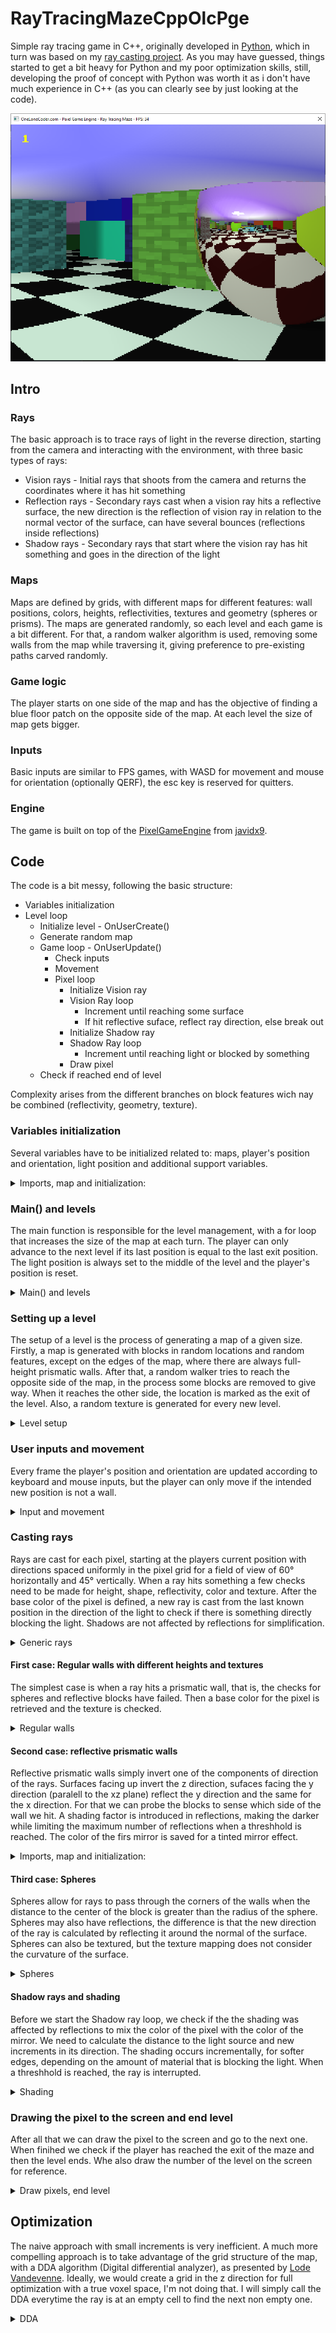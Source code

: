# RayTracingMazeCppOlcPge

Simple ray tracing game in C++, originally developed in [Python](https://github.com/FinFetChannel/pytracingMaze), which in turn was based on my [ray casting project](https://github.com/FinFetChannel/RayCastingPythonMaze). As you may have guessed, things started to get a bit heavy for Python and my poor optimization skills, still, developing the proof of concept with Python was worth it as i don't have much experience in C++ (as you can clearly see by just looking at the code).

![Screenshot](caps.png)

## Intro

### Rays

The basic approach is to trace rays of light in the reverse direction, starting from the camera and interacting with the environment, with three basic types of rays:

* Vision rays - Initial rays that shoots from the camera and returns the coordinates where it has hit something
* Reflection rays - Secondary rays cast when a vision ray hits a reflective surface, the new direction is the reflection of vision ray in relation to the normal vector of the surface, can have several bounces (reflections inside reflections)
* Shadow rays - Secondary rays that start where the vision ray has hit something and goes in the direction of the light

### Maps

Maps are defined by grids, with different maps for different features: wall positions, colors, heights, reflectivities, textures and geometry (spheres or prisms). The maps are generated randomly, so each level and each game is a bit different. For that, a random walker algorithm is used, removing some walls from the map while traversing it, giving preference to pre-existing paths carved randomly.

### Game logic

The player starts on one side of the map and has the objective of finding a blue floor patch on the opposite side of the map. At each level the size of map gets bigger.

### Inputs

Basic inputs are similar to FPS games, with WASD for movement and mouse for orientation (optionally QERF), the esc key is reserved for quitters.

### Engine

The game is built on top of the [PixelGameEngine](https://github.com/OneLoneCoder/olcPixelGameEngine) from [javidx9](https://www.youtube.com/channel/UC-yuWVUplUJZvieEligKBkA).

## Code

The code is a bit messy, following the basic structure:

* Variables initialization
* Level loop
   * Initialize level - OnUserCreate()
   	* Generate random map
   * Game loop - OnUserUpdate()
      * Check inputs
      * Movement
      * Pixel loop
         * Initialize Vision ray
         * Vision Ray loop
            * Increment until reaching some surface
            * If hit reflective suface, reflect ray direction, else break out
         * Initialize Shadow ray
         * Shadow Ray loop
            * Increment until reaching light or blocked by something
         * Draw pixel
    * Check if reached end of level

Complexity arises from the different branches on block features wich nay be combined (reflectivity, geometry, texture).

### Variables initialization

Several variables have to be initialized related to: maps, player's position and orientation, light position and additional support variables.

<details>
  <summary>Imports, map and initialization:</summary>

```c++
#define OLC_PGE_APPLICATION
#include "olcPixelGameEngine.h"

int Wsize; int level; // map size, current level
int Wmap[100][100]; int Rmap[100][100]; float Hmap[100][100]; int Tmap[100][100]; int Smap[100][100];
float Rc[100][100]; float Gc[100][100]; float Bc[100][100]; // RGB maps

float playerx = 1.5; float playery = 1.5;
int exitx = 1; int exity = 1;
float lx; float ly;
float playerH = 1.5; float playerV = -.1;
float nx; float ny; float nz; float dot;
double dx; double dy; double dz;
double xx; double yy; double zz;
float shade;int r; int g; int b; float rr; float rg; float rb;
bool breaker; float timer = 0;

float mousex; float mousey;
const int screenwidth = 300;
int Spixel = 3; // pixel scaling on screen
const float mod = screenwidth/60; // pixel scaler for field of view (60°)
int sx; int sy; float tr[6][6]; // random texture
float tb[6][4] = {{.95, .99, .97, .78}, // Brick texture
                  {.97, .95, .96, .81},
                  {.82, .81, .83, .78},
                  {.93, .83, .98, .96},
                  {.99, .78, .97, .95},
                  {.81, .78, .82, .82}
                };
```

</details>


### Main() and levels

The main function is responsible for the level management, with a for loop that increases the size of the map at each turn. The player can only advance to the next level if its last position is equal to the last exit position. The light position is always set to the middle of the level and the player's position is reset.

<details>
  <summary>Main() and levels</summary>

```c++
int main()
{
	for (int x = 0; x < 10; x++)
    {
        if (int(playerx) == exitx & int(playery) == exity)
        {
            level = x + 1;
            Wsize = level*10;
            playerx = 1.5; playery = 1.5;
            lx = Wsize/2; ly = Wsize/2;
            Example demo;
            if (demo.Construct(screenwidth, int(screenwidth*0.75), Spixel, Spixel))
                demo.Start();
        }

    }
	return 0;
}
```

</details>

### Setting up a level

The setup of a level is the process of generating a map of a given size. Firstly, a map is generated with blocks in random locations and random features, except on the edges of the map, where there are always full-height prismatic walls. After that, a random walker tries to reach the opposite side of the map, in the process some blocks are removed to give way. When it reaches the other side, the location is marked as the exit of the level. Also, a random texture is generated for every new level.

<details>
  <summary>Level setup</summary>

```c++
bool OnUserCreate() override
	{
	srand (time(NULL));
	for (int x = 0; x < Wsize; x++)
		for (int y = 0; y < Wsize; y++)
           	{
                	Rmap[x][y] = int(((float) rand()) / (float) RAND_MAX + 0.2); // Reflective?
			
                	if (int(((float) rand()) / (float) RAND_MAX + 0.2)) // Textured?
                   		Tmap[x][y] = rand()%2 + 1;
                	else
                    		Tmap[x][y] = 0;
				
               		Rc[x][y] = rand()%255; Gc[x][y] = rand()%255; Bc[x][y] = rand()%255; // RGB
			
                	if(x == 0 || y == 0 || x == Wsize-1 || y == Wsize-1){
                    		Wmap[x][y] = 1; Hmap[x][y] = 1; Smap[x][y] == 0;}
                	else
			{
                    		Wmap[x][y] = int(((float) rand()) / (float) RAND_MAX + 0.5);
                    		Hmap[x][y] = 0.2 + 0.6*(((float) rand()) / (float) RAND_MAX );
                    		Smap[x][y] = int(((float) rand()) / (float) RAND_MAX + 0.2);
                	}
            	}
	
        Wmap[int(playerx)][int(playery)] = 0; // Remove wall fron starting position
	
        int x = int(playerx); int y = int(playery);  int cont = 0;
	
        while (1){
            int testx = x; int testy = y;
	    
            if (((float) rand()) / (float) RAND_MAX > 0.5)
            	testx += (rand()%2)*2 - 1;
            else
            	testy += (rand()%2)*2 - 1;
		
            if (testx > 0 & testx < Wsize -1 & testy > 0 & testy < Wsize -1){
                if (Wmap[testx][testy] == 0 || cont > 5){ // move to new position if not wall or counter reached limit
                    cont = 0; x = testx; y = testy; Wmap[x][y] = 0;
                    if (x == Wsize-2){
                        exitx = x; exity = y; // set exit of the maze
                        break;
                    }
                }
                else
                    cont += 1; // increase counter if cannot move
            }
        }
        for (int x = 0; x < 6; x++) // generate a random texture
		for (int y = 0; y < 6; y++)
                	tr[x][y] = 0.5 + 0.4*(((float) rand()) / (float) RAND_MAX);
	return true;
	}
```

</details>

### User inputs and movement

Every frame the player's position and orientation are updated according to keyboard and mouse inputs, but the player can only move if the intended new position is not a wall.

<details>
  <summary>Input and movement</summary>

```c++
bool OnUserUpdate(float fElapsedTime) override
{
	// user inputs
        if (int(mousex) != float(GetMouseX())) playerH += 12*(float(GetMouseX()) - mousex)/ScreenWidth();
        if (int(mousey) != float(GetMouseY())) playerV += 3*(float(GetMouseY()) - mousey)/ScreenHeight();
        if (playerV > 0.5)playerV = 0.5; if (playerV < -0.5)playerV = -0.5;
        mousex = float(GetMouseX()); mousey = float(GetMouseY());

        if (GetKey(olc::Key::Q).bHeld) playerH += -1* fElapsedTime; // turn left
        if (GetKey(olc::Key::E).bHeld) playerH += 1* fElapsedTime; // turn right
        if (GetKey(olc::Key::R).bHeld) playerV += 1* fElapsedTime; // turn up
        if (GetKey(olc::Key::F).bHeld) playerV += -1* fElapsedTime; // turn down
        if (GetKey(olc::Key::ESCAPE).bHeld) return 0; // quit
        float px = playerx; float py = playery;

        if (GetKey(olc::Key::W).bHeld){ // Forwards
            px += cos(playerH)*2.f * fElapsedTime; py += sin(playerH)*2.f * fElapsedTime;}
        if (GetKey(olc::Key::S).bHeld){ // Backwards
            px += -cos(playerH)*2.f * fElapsedTime; py += -sin(playerH)*2.f * fElapsedTime;}
        if (GetKey(olc::Key::A).bHeld){ // Leftwards
            px += sin(playerH)*2.f * fElapsedTime; py += -cos(playerH)*2.f * fElapsedTime;}
        if (GetKey(olc::Key::D).bHeld){ // Rightwards
            px += -sin(playerH)*2.f * fElapsedTime; py += cos(playerH)*2.f * fElapsedTime;}
        if (!Wmap[int(px)][int(py)]){ // only moves if not wall
            playerx = px; playery = py;}
...
```

</details>

### Casting rays

Rays are cast for each pixel, starting at the players current position with directions spaced uniformly in the pixel grid for a field of view of 60° horizontally and 45° vertically. When a ray hits something a few checks need to be made for height, shape, reflectivity, color and texture. After the base color of the pixel is defined, a new ray is cast from the last known position in the direction of the light to check if there is something directly blocking the light. Shadows are not affected by reflections for simplification.


<details>
  <summary>Generic rays</summary>

```c++
...
timer += fElapsedTime/5; // funky lights
lx = Wsize/2 + sin(timer);
ly = Wsize/2 + cos(timer);

// draw pixel after pixel
for (int x = 0; x < ScreenWidth(); x++)
   for (int y = 0; y < ScreenHeight(); y++)
       {
                xx = playerx; yy = playery; zz = 0.5;
                float Hangle = playerH + x*0.017453/mod - 0.523598;
                float Vangle = playerV + y*0.017453/mod - 0.393699;
                dx = cos(Hangle)*0.04/mod; dy = sin(Hangle)*0.04/mod; dz = -sin(Vangle)*0.04/mod;
                shade = 1;
                r = 255; g = 255; b = 255;

                breaker = false; // break from functions
                while(1)
                {
                    xx += dx; yy += dy; zz += dz;
                    if (zz > 1) // ceiling
                    {
                        if (pow((xx-lx),2) + pow((yy-ly),2) < 0.1){
                            r = 255; g = 255; b = 255; break;
                            }
                        else{
                            float shade2 = 0.25 * (abs(sin(yy+ly)+ sin(xx+lx))+2);
                            r = 255*shade2; g = 255*shade2; b = 255; break;
                        }
                    }
                    if (zz < 0) // floor
                    {
                        if (int(2*xx)%2 == int(2*yy)%2){
                            if (int(xx) == exitx & int(yy) == exity){
                                r = 0; g = 0; b = 255;}
                            else{
                                r = 10; g = 10; b = 10;}
                        }
                        else{
                            r = 200; g = 230; b = 210;}
                        break;
                    }
                    if (Wmap[int(xx)][int(yy)]) // walls
                    {
                        if (Hmap[int(xx)][int(yy)] >= zz)
                        {
                            if (Smap[int(xx)][int(yy)])// Spheres
                                sphere_stuff();
                            else
                            {
                                if (Rmap[int(xx)][int(yy)]) // reflections
                                    reflection_stuff();
                                else
                                {
                                    r = Rc[int(xx)][int(yy)]; g = Gc[int(xx)][int(yy)]; b = Bc[int(xx)][int(yy)]; // regular surface
                                    if (Tmap[int(xx)][int(yy)] != 0)
                                        texture_stuff();
                                break;
                                }
                            }
                        }

                    }
                    if (breaker)
                        break;
                }

                shading();
	}
				
```

</details>

#### First case: Regular walls with different heights and textures

The simplest case is when a ray hits a prismatic wall, that is, the checks for spheres and reflective blocks have failed. Then a base color for the pixel is retrieved and the texture is checked.

<details>
  <summary>Regular walls</summary>

```c++
void texture_stuff()
{
    if (yy - int(yy) < 0.05 || yy - int(yy) > 0.95)
        sx = int((xx*3 - int(3*xx))*4);
    else
        sx = int((yy*3 - int(3*yy))*4);
    if (xx - int(xx) < 0.95 & xx - int(xx) > 0.05 & yy - int(yy) < 0.95 & yy - int(yy) > 0.05)
        sy = int((xx*5 - int(5*xx))*6);
    else
        sy = int((zz*5 - int(5*zz))*6);
    if (Tmap[int(xx)][int(yy)] == 2){
        r = r*tr[sy][sx]; g = g*tr[sy][sx]; b = b*tr[sy][sx];
    }
    else{
        r = r*tb[sy][sx]; g = g*tb[sy][sx]; b = b*tb[sy][sx];
    }
}
```

</details>

#### Second case: reflective prismatic walls

Reflective prismatic walls simply invert one of the components of direction of the rays. Surfaces facing up invert the z direction, sufaces facing the y direction (paralell to the xz plane) reflect the y direction and the same for the x direction. For that we can probe the blocks to sense which side of the wall we hit. A shading factor is introduced in reflections, making the darker while limiting the maximum number of reflections when a threshhold is reached. The color of the firs mirror is saved for a tinted mirror effect.

<details>
  <summary>Imports, map and initialization:</summary>

```c++
void reflection_stuff()
{
    if (shade == 1){
        rr = Rc[int(xx)][int(yy)]; rg = Gc[int(xx)][int(yy)]; rb = Bc[int(xx)][int(yy)];} // tinted mirrors
    else{
        rr = 0.5*(rr + Rc[int(xx)][int(yy)]); rg = 0.5*(rg + Gc[int(xx)][int(yy)]); rb = 0.5*(rb + Bc[int(xx)][int(yy)]);}
    shade = shade*0.7;
    if (shade < 0.1){
        r = 0; g = 0; b = 0;
        breaker = true;
    }
    if (abs(Hmap[int(xx)][int(yy)] - zz) <= abs(dz)) // horizontal surface
        dz = -dz;
    else{
        if (Hmap[int(xx+dx)][int(yy-dy)] == Hmap[int(xx)][int(yy)])
            dx = -dx; // y surface
        else
            dy = -dy; // x surface
    }
    xx += dx; yy += dy; zz += dz;
}
```
</details>

#### Third case: Spheres
Spheres allow for rays to pass through the corners of the walls when the distance to the center of the block is greater than the radius of the sphere. Spheres may also have reflections, the difference is that the new direction of the ray is calculated by reflecting it around the normal of the surface. Spheres can also be textured, but the texture mapping does not consider the curvature of the surface.

<details>
  <summary>Spheres</summary>

```c++
void sphere_stuff()
{
    if (pow(xx-int(xx)-0.5,2)+pow(yy-int(yy)-0.5,2)+pow(zz-int(zz)-0.5,2) < 0.25)
    {
        if (Rmap[int(xx)][int(yy)]) // spherical mirrors
        {
            if (shade == 1){
                rr = Rc[int(xx)][int(yy)]; rg = Gc[int(xx)][int(yy)]; rb = Bc[int(xx)][int(yy)];} // tinted mirrors
            else{
                rr = 0.5*(rr + Rc[int(xx)][int(yy)]); rg = 0.5*(rg + Gc[int(xx)][int(yy)]); rb = 0.5*(rb + Bc[int(xx)][int(yy)]);}
            shade = shade*0.7;
            if (shade < 0.1){
                r = 100; g = 100; b = 100;
                breaker = true;
            }
            if (abs(Hmap[int(xx)][int(yy)] - zz) <= abs(dz)) // horizontal surface
                dz = -dz;
            else{
                nx = (xx-int(xx)-0.5)/0.5; ny = (yy-int(yy)-0.5)/0.5; nz =(zz-0.5)/0.5;
                dot = 2*(dx*nx + dy*ny + dz*nz); // dR = -dI + 2*n*(dI�n)
                dx = (dx - nx*dot); dy = (dy - ny*dot); dz = (dz - nz*dot)*1.2;
            }
            xx += dx; yy += dy; zz += dz;
        }
        else
        {
            r = Rc[int(xx)][int(yy)]; g = Gc[int(xx)][int(yy)]; b = Bc[int(xx)][int(yy)];
            if (Tmap[int(xx)][int(yy)] != 0) // textures on spheres (a bit wonky)
                texture_stuff();
            breaker = true;
        }
    }
}
```

</details>

#### Shadow rays and shading
Before we start the Shadow ray loop, we check if the the shading was affected by reflections to mix the color of the pixel with the color of the mirror. We need to calculate the distance to the light source and new increments in its direction. The shading occurs incrementally, for softer edges, depending on the amount of material that is blocking the light. When a threshhold is reached, the ray is interrupted.

<details>
  <summary>Shading</summary>

```c++
void shading()
{
    float dl = sqrt(pow ((xx-lx),2) + pow((yy-ly),2) + pow((1-zz),2) );
    if (shade < 1){ // tinted mirrors application
        r = sqrt(rr * r); rg = sqrt(rg * g); rb = sqrt(rb * b);
    }

    if (zz<1) // shade ray for everything thats under the ceiling level
        {
            dx = 0.04*(lx-xx)/dl; dy = 0.04*(ly-yy)/dl; dz = 0.04*(1-zz)/dl; // light direction
            while(1)
            {
                xx += dx; yy += dy; zz += dz;
                if (Wmap[int(xx)][int(yy)] & Hmap[int(xx)][int(yy)] >= zz)
                    if (!Smap[int(xx)][int(yy)] || (Smap[int(xx)][int(yy)] & (pow(xx-int(xx)-0.5,2)+pow(yy-int(yy)-0.5,2)+pow(zz-int(zz)-0.5,2) < 0.25)))
                        shade = shade*0.9;
                if (zz > 1 || shade<0.4)
                    break;
            }
        }
    shade = sqrt(shade*(0.4 + 0.6)/(dl/2+0.1));
    if (shade > 1)
        shade  = 1;
}
```

</details>

### Drawing the pixel to the screen and end level

After all that we can draw the pixel to the screen and go to the next one. When finihed we check if the player has reached the exit of the maze and then the level ends. Whe also draw the number of the level on the screen for reference.

<details>
  <summary>Draw pixels, end level</summary>

```c++
				Draw(x, y, olc::Pixel(int(shade*r),int(shade*g), int(shade*b)));
			}
		if (int(playerx) == exitx & int(playery) == exity)
			return false;
		DrawString({ 10,10 }, std::to_string(level), olc::YELLOW);
		return true;
	}
};
```

</details>

## Optimization

The naive approach with small increments is very inefficient. A much more compelling approach is to take advantage of the grid structure of the map, with a DDA algorithm (Digital differential analyzer), as presented by [Lode Vandevenne](https://lodev.org/cgtutor/raycasting.html). Ideally, we would create a grid in the z direction for full optimization with a true voxel space, I'm not doing that. I will simply call the DDA everytime the ray is at an empty cell to find the next non empty one. 

<details>
  <summary>DDA</summary>

```c++
void lodev() //adapted from https://lodev.org/cgtutor/raycasting.html
{
    float posX = xx;
    float posY = yy;
    float norm = sqrt(dx*dx + dy*dy + dz*dz);
    double rayDirX = dx/norm;
    double rayDirY = dy/norm;
    double rayDirZ = dz/norm;

    //which box of the map we're in
    int mapX = int(posX);
    int mapY = int(posY);

    //length of ray from current position to next x or y-side
    double sideDistX;
    double sideDistY;
    double sideDistZ;

    //length of ray from one x or y-side to next x or y-side
    double deltaDistX = abs(1 / rayDirX);
    double deltaDistY = abs(1 / rayDirY);
    double deltaDistZ = abs(1 / rayDirZ);
    double dist;

    //what direction to step in x or y-direction (either +1 or -1)
    int stepX;
    int stepY;

    int hit = 0; //was there a wall hit?
    int side; //was a NS or a EW wall hit?
        //calculate step and initial sideDist
    if (rayDirX < 0)
    {
    stepX = -1;
    sideDistX = (posX - mapX) * deltaDistX;
    }
    else
    {
    stepX = 1;
    sideDistX = (mapX + 1.0 - posX) * deltaDistX;
    }
    if (rayDirY < 0)
    {
    stepY = -1;
    sideDistY = (posY - mapY) * deltaDistY;
    }
    else
    {
    stepY = 1;
    sideDistY = (mapY + 1.0 - posY) * deltaDistY;
    }
    if (rayDirZ < 0)
    sideDistZ = zz*deltaDistZ;
    else
    sideDistZ = (1-zz)*deltaDistZ;
    //perform DDA
    while (hit == 0)
    {
    //jump to next map square, OR in x-direction, OR in y-direction
    if (sideDistX < sideDistY)
    {
      sideDistX += deltaDistX;
      dist = sideDistX;
      mapX += stepX;
      side = 0;
    }
    else
    {
      sideDistY += deltaDistY;
      dist = sideDistY;
      mapY += stepY;
      side = 1;
    }
    //Check if ray has hit a wall
    if (Wmap[mapX][mapY] > 0) hit = 1;
    }
    if (dist == sideDistY)
        dist = dist - deltaDistY;
    else
        dist = dist - deltaDistX;
    if (dist > sideDistZ)
        dist = sideDistZ;
    //dist = dist + 0.01;

    xx = xx + rayDirX*dist;
    yy = yy + rayDirY*dist;
    zz = zz + rayDirZ*dist;
}
```
To use it, we simply inject this code in the ray loop and in the shading loop. This results in a 2 to 3 times increase in performance, not too shabby.

<details>
  <summary>Call for DDA</summary>

```c++
if (Wmap[int(xx)][int(yy)]==0)
{
	lodev(); xx -= dx/2; yy -= dy/2; zz -= dz/2;
}
```
